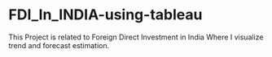 # FDI_In_INDIA-using-tableau
This Project is related to Foreign Direct Investment in India Where I visualize trend and forecast estimation.
